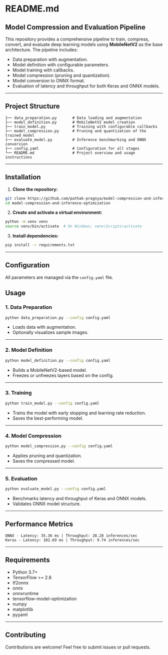 # **README.md**

## **Model Compression and Evaluation Pipeline**
This repository provides a comprehensive pipeline to train, compress, convert, and evaluate deep learning models using **MobileNetV2** as the base architecture. The pipeline includes:
- Data preparation with augmentation.
- Model definition with configurable parameters.
- Model training with callbacks.
- Model compression (pruning and quantization).
- Model conversion to ONNX format.
- Evaluation of latency and throughput for both Keras and ONNX models.

---

## **Project Structure**
```
├── data_preparation.py       # Data loading and augmentation
├── model_definition.py       # MobileNetV2 model creation
├── train_model.py            # Training with configurable callbacks
├── model_compression.py      # Pruning and quantization of the trained model
├── evaluate_model.py         # Inference benchmarking and ONNX conversion
├── config.yaml               # Configuration for all stages
└── README.md                 # Project overview and usage instructions
```

---

## **Installation**
1. **Clone the repository:**
```bash
git clone https://github.com/pathak-pragnya/model-compression-and-inference-optimization
cd model-compression-and-inference-optimization
```

2. **Create and activate a virtual environment:**
```bash
python -m venv venv
source venv/bin/activate  # On Windows: venv\Scripts\activate
```

3. **Install dependencies:**
```bash
pip install -r requirements.txt
```

---

## **Configuration**
All parameters are managed via the `config.yaml` file.

## **Usage**
### 1. **Data Preparation**
```bash
python data_preparation.py --config config.yaml
```
- Loads data with augmentation.
- Optionally visualizes sample images.

---

### 2. **Model Definition**
```bash
python model_definition.py --config config.yaml
```
- Builds a MobileNetV2-based model.
- Freezes or unfreezes layers based on the config.

---

### 3. **Training**
```bash
python train_model.py --config config.yaml
```
- Trains the model with early stopping and learning rate reduction.
- Saves the best-performing model.

---

### 4. **Model Compression**
```bash
python model_compression.py --config config.yaml
```
- Applies pruning and quantization.
- Saves the compressed model.

---

### 5. **Evaluation**
```bash
python evaluate_model.py --config config.yaml
```
- Benchmarks latency and throughput of Keras and ONNX models.
- Validates ONNX model structure.

---

## **Performance Metrics**
```
ONNX - Latency: 35.36 ms | Throughput: 28.28 inferences/sec
Keras - Latency: 102.69 ms | Throughput: 9.74 inferences/sec
```

---

## **Requirements**
- Python 3.7+
- TensorFlow >= 2.8
- tf2onnx
- onnx
- onnxruntime
- tensorflow-model-optimization
- numpy
- matplotlib
- pyyaml

---

## **Contributing**
Contributions are welcome! Feel free to submit issues or pull requests.
